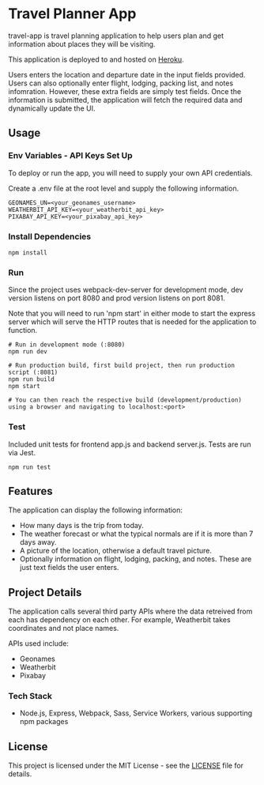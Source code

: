 # Travel Planner App

travel-app is travel planning application to help users plan and get information about places they will be visiting.

This application is deployed to and hosted on [Heroku](https://dc-travel-planner.herokuapp.com/).

Users enters the location and departure date in the input fields provided. Users can also optionally enter flight, lodging, packing list, and notes infomration. However, these extra fields are simply test fields. Once the information is submitted, the application will fetch the required data and dynamically update the UI.

## Usage

### Env Variables - API Keys Set Up

To deploy or run the app, you will need to supply your own API credentials.

Create a .env file at the root level and supply the following information.

```
GEONAMES_UN=<your_geonames_username>
WEATHERBIT_API_KEY=<your_weatherbit_api_key>
PIXABAY_API_KEY=<your_pixabay_api_key>
```

### Install Dependencies

```
npm install
```

### Run

Since the project uses webpack-dev-server for development mode, dev version listens on port 8080 and prod version listens on port 8081.

Note that you will need to run 'npm start' in either mode to start the express server which will serve the HTTP routes that is needed for the application to function.

```
# Run in development mode (:8080)
npm run dev

# Run production build, first build project, then run production script (:8081)
npm run build
npm start

# You can then reach the respective build (development/production) using a browser and navigating to localhost:<port>
```

### Test

Included unit tests for frontend app.js and backend server.js. Tests are run via Jest.

```
npm run test
```

## Features

The application can display the following information:

- How many days is the trip from today.
- The weather forecast or what the typical normals are if it is more than 7 days away.
- A picture of the location, otherwise a default travel picture.
- Optionally information on flight, lodging, packing, and notes. These are just text fields the user enters.

## Project Details

The application calls several third party APIs where the data retreived from each has dependency on each other. For example, Weatherbit takes coordinates and not place names.

APIs used include:

- Geonames
- Weatherbit
- Pixabay

### Tech Stack

- Node.js, Express, Webpack, Sass, Service Workers, various supporting npm packages

## License

This project is licensed under the MIT License - see the [LICENSE](LICENSE) file for details.
